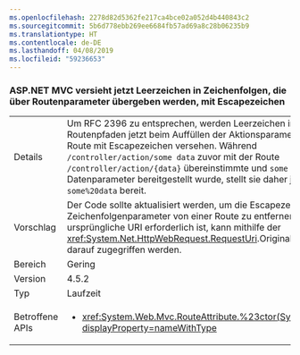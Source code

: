```yaml
---
ms.openlocfilehash: 2278d82d5362fe217ca4bce02a052d4b440843c2
ms.sourcegitcommit: 5b6d778ebb269ee6684fb57ad69a8c28b06235b9
ms.translationtype: HT
ms.contentlocale: de-DE
ms.lasthandoff: 04/08/2019
ms.locfileid: "59236653"
---
```

### <a name="aspnet-mvc-now-escapes-spaces-in-strings-passed-in-via-route-parameters"></a>ASP.NET MVC versieht jetzt Leerzeichen in Zeichenfolgen, die über Routenparameter übergeben werden, mit Escapezeichen

|   |   |
|---|---|
|Details|Um RFC 2396 zu entsprechen, werden Leerzeichen in Routenpfaden jetzt beim Auffüllen der Aktionsparameter von einer Route mit Escapezeichen versehen. Während <code>/controller/action/some data</code> zuvor mit der Route <code>/controller/action/{data}</code> übereinstimmte und <code>some data</code> als Datenparameter bereitgestellt wurde, stellt sie daher jetzt <code>some%20data</code> bereit.|
|Vorschlag|Der Code sollte aktualisiert werden, um die Escapezeichen der Zeichenfolgenparameter von einer Route zu entfernen. Wenn der ursprüngliche URI erforderlich ist, kann mithilfe der <xref:System.Net.HttpWebRequest.RequestUri>.OriginalString-API darauf zugegriffen werden.|
|Bereich|Gering|
|Version|4.5.2|
|Typ|Laufzeit|
|Betroffene APIs|<ul><li><xref:System.Web.Mvc.RouteAttribute.%23ctor(System.String)?displayProperty=nameWithType></li></ul>|
